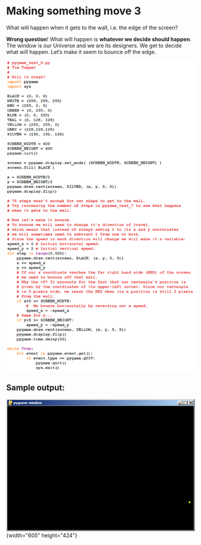 # Making something move 3

What will happen when it gets to the wall, i.e. the edge of the screen?

**Wrong question**! What will happen is **whatever we decide should
happen**. The window is our Universe and we are its designers. We get to
decide what will happen. Let’s make it seem to bounce off the edge.

![Image of pygame_test_8.py source code.](04_pygame_test_8.py.png)

## Sample output:

![Sample output.](04_pygame_test_8.py.output.png){width="605"
height="424"}
